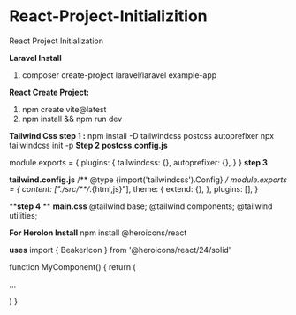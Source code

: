 # React-Project-Initializition
React Project Initialization

**Laravel Install**
1. composer create-project laravel/laravel example-app   

**React Create Project:**
1. npm create vite@latest
2. npm install && npm run dev
   
**Tailwind Css**
**step 1 :**
npm install -D tailwindcss postcss autoprefixer
npx tailwindcss init -p
**Step 2**
**postcss.config.js**

module.exports = {
  plugins: {
    tailwindcss: {},
    autoprefixer: {},
  }
}
**step 3**

**tailwind.config.js**
/** @type {import('tailwindcss').Config} */
module.exports = {
  content: ["./src/**/*.{html,js}"],
  theme: {
    extend: {},
  },
  plugins: [],
}

****step 4** **
**main.css**
@tailwind base;
@tailwind components;
@tailwind utilities;



**For HeroIon Install**
npm install @heroicons/react

**uses**
import { BeakerIcon } from '@heroicons/react/24/solid'

function MyComponent() {
  return (
    <div>
      <BeakerIcon className="h-6 w-6 text-blue-500" />
      <p>...</p>
    </div>
  )
}
